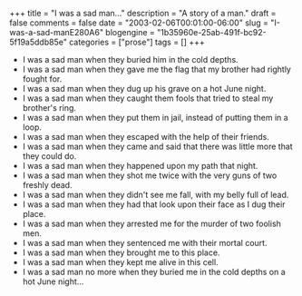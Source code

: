 +++
title = "I was a sad man…"
description = "A story of a man."
draft = false
comments = false
date = "2003-02-06T00:01:00-06:00"
slug = "I-was-a-sad-manE280A6"
blogengine = "1b35960e-25ab-491f-bc92-5f19a5ddb85e"
categories = ["prose"]
tags = []
+++

<ul>
	<li>I was a sad man when they buried him in the cold depths.</li>
	<li>I was a sad man when they gave me the flag that my brother had rightly fought for.</li>
	<li>I was a sad man when they dug up his grave on a hot June night.</li>
	<li>I was a sad man when they caught them fools that tried to steal my brother&#39;s ring.</li>
	<li>I was a sad man when they put them in jail, instead of putting them in a loop.</li>
	<li>I was a sad man when they escaped with the help of their friends.</li>
	<li>I was a sad man when they came and said that there was little more that they could do.</li>
	<li>I was a sad man when they happened upon my path that night.</li>
	<li>I was a sad man when they shot me twice with the very guns of two freshly dead.</li>
	<li>I was a sad man when they didn&#39;t see me fall, with my belly full of lead.</li>
	<li>I was a sad man when they had that look upon their face as I dug their place.</li>
	<li>I was a sad man when they arrested me for the murder of two foolish men.</li>
	<li>I was a sad man when they sentenced me with their mortal court.</li>
	<li>I was a sad man when they brought me to this place.</li>
	<li>I was a sad man when they kept me alive in this cell.</li>
	<li>I was a sad man no more when they buried me in the cold depths on a hot June night...</li>
</ul>

